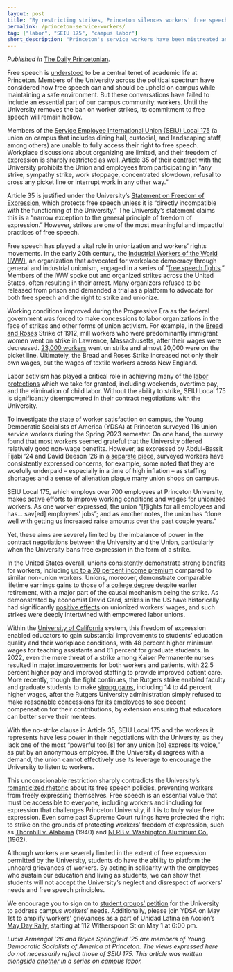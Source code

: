 ```yaml
---
layout: post 
title: "By restricting strikes, Princeton silences workers' free speech"
permalink: /princeton-service-workers/
tag: ["labor", "SEIU 175", "campus labor"]
short_description: "Princeton's service workers have been mistreated and underappreciated by the University for too long"
---
```

<i>Published in</i> [The Daily Princetonian](https://www.dailyprincetonian.com/article/2023/04/princeton-workers-union-local-175-free-speech-silenced)<i>.</i>

Free speech is [understood](https://www.princeton.edu/meet-princeton/academic-freedom-and-free-expression) to be a central tenet of academic life at Princeton. Members of the University across the political spectrum have considered how free speech can and should be upheld on campus while maintaining a safe environment. But these conversations have failed to include an essential part of our campus community: workers. Until the University removes the ban on worker strikes, its commitment to free speech will remain hollow.

Members of the [Service Employee International Union (SEIU) Local 175](https://www.local175.net/) (a union on campus that includes dining hall, custodial, and landscaping staff, among others) are unable to fully access their right to free speech. Workplace discussions about organizing are limited, and their freedom of expression is sharply restricted as well. Article 35 of their [contract](https://www.local175.net/_files/ugd/0daac9_c9261e83eba44920b378beb1a37335ff.pdf) with the University prohibits the Union and employees from participating in “any strike, sympathy strike, work stoppage, concentrated slowdown, refusal to cross any picket line or interrupt work in any other way.” 

Article 35 is justified under the University’s [Statement on Freedom of Expression](https://rrr.princeton.edu/2022/university-wide-regulations/11-university-principles-general-conduct-and-regulations), which protects free speech unless it is “directly incompatible with the functioning of the University.” The University’s statement claims this is a “narrow exception to the general principle of freedom of expression.” However, strikes are one of the most meaningful and impactful practices of free speech.

Free speech has played a vital role in unionization and workers’ rights movements. In the early 20th century, the [Industrial Workers of the World (IWW)](https://www.pbs.org/wgbh/americanexperience/features/goldman-free-speech-progressive-era-1907-1916/), an organization that advocated for workplace democracy through general and industrial unionism, engaged in a series of “[free speech fights](https://nvdatabase.swarthmore.edu/content/industrial-workers-world-campaigns-free-speech-spokane-washington-usa-1908-1910).” Members of the IWW spoke out and organized strikes across the United States, often resulting in their arrest. Many organizers refused to be released from prison and demanded a trial as a platform to advocate for both free speech and the right to strike and unionize.

Working conditions improved during the Progressive Era as the federal government was forced to make concessions to labor organizations in the face of strikes and other forms of union activism. For example, in the [Bread and Roses](https://www.massmoments.org/moment-details/bread-and-roses-strike-begins.html) Strike of 1912, mill workers who were predominantly immigrant women went on strike in Lawrence, Massachusetts, after their wages were decreased. [23,000 workers](https://nysaflcio.org/history-union-movement) went on strike and almost 20,000 were on the picket line. Ultimately, the Bread and Roses Strike increased not only their own wages, but the wages of textile workers across New England.

Labor activism has played a critical role in achieving many of the [labor protections](https://www.dol.gov/agencies/whd/flsa) which we take for granted, including weekends, overtime pay, and the elimination of child labor. Without the ability to strike, SEIU Local 175 is significantly disempowered in their contract negotiations with the University.

To investigate the state of worker satisfaction on campus, the Young Democratic Socialists of America (YDSA) at Princeton surveyed 116 union service workers during the Spring 2023 semester. On one hand, the survey found that most workers seemed grateful that the University offered relatively good non-wage benefits. However, as expressed by Abdul-Bassit Fijabi ‘24 and David Beeson ‘26 in [a separate piece](https://www.dailyprincetonian.com/2c6adf81-3dc7-4e73-86a3-8f8f325554d7), surveyed workers have consistently expressed concerns; for example, some noted that they are woefully underpaid – especially in a time of high inflation – as staffing shortages and a sense of alienation plague many union shops on campus. 

SEIU Local 175, which employs over 700 employees at Princeton University, makes active efforts to improve working conditions and wages for unionized workers. As one worker expressed, the union “[f]ights for all employees and has… sav[ed] employees’ jobs”; and as another notes, the union has “done well with getting us increased raise amounts over the past couple years.”

Yet, these aims are severely limited by the imbalance of power in the contract negotiations between the University and the Union, particularly when the University bans free expression in the form of a strike.

In the United States overall, unions [consistently demonstrate](https://www.epi.org/publication/union-decline-lowers-wages-of-nonunion-workers-the-overlooked-reason-why-wages-are-stuck-and-inequality-is-growing/) strong benefits for workers, including [up to a 20 percent income premium](https://www.epi.org/publication/union-decline-lowers-wages-of-nonunion-workers-the-overlooked-reason-why-wages-are-stuck-and-inequality-is-growing/) compared to similar non-union workers. Unions, moreover, demonstrate comparable lifetime earnings gains to those of a [college degree](https://journals.sagepub.com/doi/10.1177/00197939221129261) despite earlier retirement, with a major part of the causal mechanism being the strike. As demonstrated by economist David Card, strikes in the US have historically had significantly [positive effects](https://www.jstor.org/stable/2937893) on unionized workers’ wages, and such strikes were deeply intertwined with empowered labor unions.

Within the [University of California](https://www.nytimes.com/2022/12/23/us/university-california-workers-strike.html) system, this freedom of expression enabled educators to gain substantial improvements to students’ education quality and their workplace conditions, with 48 percent higher minimum wages for teaching assistants and 61 percent for graduate students. In 2022, even the mere threat of a strike among Kaiser Permanente nurses resulted in [major improvements](https://medcitynews.com/2022/11/kaiser-nurses-avert-strike-and-get-22-5-raise-with-new-contract/) for both workers and patients, with 22.5 percent higher pay and improved staffing to provide improved patient care. More recently, though the fight continues, the Rutgers strike enabled faculty and graduate students to make [strong gains](https://www.politico.com/news/2023/04/15/rutgers-unions-deal-end-strike-00092201), including 14 to 44 percent higher wages, after the Rutgers University administration simply refused to make reasonable concessions for its employees to see decent compensation for their contributions, by extension ensuring that educators can better serve their mentees.

With the no-strike clause in Article 35, SEIU Local 175 and the workers it represents have less power in their negotiations with the University, as they lack one of the most “powerful tool[s] for any union [to] express its voice,” as put by an anonymous employee. If the University disagrees with a demand, the union cannot effectively use its leverage to encourage the University to listen to workers.

This unconscionable restriction sharply contradicts the University’s [romanticized rhetoric](https://www.princeton.edu/meet-princeton/academic-freedom-and-free-expression) about its free speech policies, preventing workers from freely expressing themselves. Free speech is an essential value that must be accessible to everyone, including workers and including for expression that challenges Princeton University, if it is to truly value free expression. Even some past Supreme Court rulings have protected the right to strike on the grounds of protecting workers’ freedom of expression, such as [Thornhill v. Alabama](https://www.law.cornell.edu/supremecourt/text/310/88#310_US_88n2) (1940) and [NLRB v. Washington Aluminum Co.](https://supreme.justia.com/cases/federal/us/370/9/) (1962).

Although workers are severely limited in the extent of free expression permitted by the University, students do have the ability to platform the unheard grievances of workers. By acting in solidarity with the employees who sustain our education and living as students, we can show that students will not accept the University’s neglect and disrespect of workers’ needs and free speech principles.

We encourage you to sign on to [student groups’ petition](https://forms.gle/6JUZsDhhZ3W9yiBA9) for the University to address campus workers’ needs. Additionally, please join YDSA on May 1st to amplify workers’ grievances as a part of Unidad Latina en Acción’s [May Day Rally](https://www.instagram.com/p/CqLzkckvtRl/?utm_source=ig_web_copy_link), starting at 112 Witherspoon St on May 1 at 6:00 pm.

<i>Lucía Armengol ‘26 and Bryce Springfield ‘25 are members of Young Democratic Socialists of America at Princeton. The views expressed here do not necessarily reflect those of SEIU 175. This article was written alongside [another](https://www.dailyprincetonian.com/2c6adf81-3dc7-4e73-86a3-8f8f325554d7) in a series on campus labor.</i>
